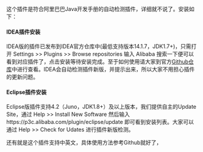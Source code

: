 这个插件是符合阿里巴巴Java开发手册的自动检测插件，详细就不说了。安装如下：  
#### IDEA插件安装
IDEA版的插件已发布到IDEA官方仓库中(最低支持版本14.1.7，JDK1.7+)，只需打开 Settings >> Plugins >> Browse repositories 输入 Alibaba 搜索一下便可以看到对应插件了，点击安装等待安装完成。至于如何使用请大家到官方[Github仓库](https://github.com/alibaba/p3c)中进行查看。IDEA会自动检测插件新版，并提示出来，所以大家不用担心插件的更新问题。
#### Eclipse插件安装
Eclipse版插件支持4.2（Juno，JDK1.8+）及以上版本，我们提供自主的Update Site，通过 Help >> Install New Software 然后输入https://p3c.alibaba.com/plugin/eclipse/update 即可看到安装列表。大家可以通过 Help >> Check for Udates 进行插件新版检测。

还有就是这个插件支持中英文，具体使用方法参考Github就好了，

